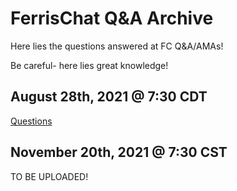 # FerrisChat Q&A Archive

Here lies the questions answered at FC Q&A/AMAs!

Be careful- here lies great knowledge!

## August 28th, 2021 @ 7:30 CDT

[Questions](./answers/20210828/md)

## November 20th, 2021 @ 7:30 CST

TO BE UPLOADED!
